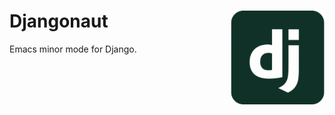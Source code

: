 # <img align="right" src="pics/django.png" height="150" width="150"> Djangonaut

Emacs minor mode for Django.
